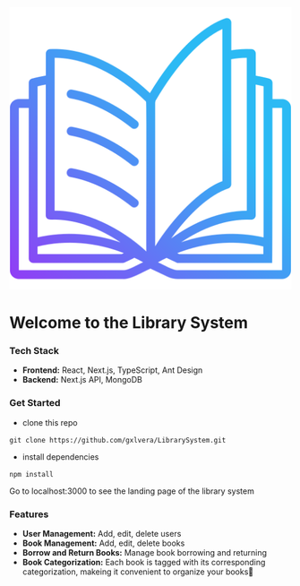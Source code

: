 <head>
  <link rel="stylesheet" type="text/css" href="readme.css">
</head>

<img class='logo' src="public/book.png">
<h1>Welcome to the Library System</h1>

### Tech Stack
- **Frontend:** React, Next.js, TypeScript, Ant Design
- **Backend:** Next.js API, MongoDB

### Get Started
- clone this repo
```shell
git clone https://github.com/gxlvera/LibrarySystem.git
```

- install dependencies
```shell
npm install
```
Go to localhost:3000 to see the landing page of the library system

### Features
- **User Management:** Add, edit, delete users
- **Book Management:** Add, edit, delete books
- **Borrow and Return Books:** Manage book borrowing and returning
- **Book Categorization:** Each book is tagged with its corresponding categorization, makeing it convenient to organize your books🚀


<!-- This is a [Next.js](https://nextjs.org/) project bootstrapped with [`create-next-app`](https://github.com/vercel/next.js/tree/canary/packages/create-next-app).

## Getting Started

First, run the development server:

```bash
npm run dev
# or
yarn dev
# or
pnpm dev
```

Open [http://localhost:3000](http://localhost:3000) with your browser to see the result.

You can start editing the page by modifying `pages/index.tsx`. The page auto-updates as you edit the file.

[API routes](https://nextjs.org/docs/api-routes/introduction) can be accessed on [http://localhost:3000/api/hello](http://localhost:3000/api/hello). This endpoint can be edited in `pages/api/hello.ts`.

The `pages/api` directory is mapped to `/api/*`. Files in this directory are treated as [API routes](https://nextjs.org/docs/api-routes/introduction) instead of React pages.

This project uses [`next/font`](https://nextjs.org/docs/basic-features/font-optimization) to automatically optimize and load Inter, a custom Google Font.

## Learn More

To learn more about Next.js, take a look at the following resources:

- [Next.js Documentation](https://nextjs.org/docs) - learn about Next.js features and API.
- [Learn Next.js](https://nextjs.org/learn) - an interactive Next.js tutorial.

You can check out [the Next.js GitHub repository](https://github.com/vercel/next.js/) - your feedback and contributions are welcome!

## Deploy on Vercel

The easiest way to deploy your Next.js app is to use the [Vercel Platform](https://vercel.com/new?utm_medium=default-template&filter=next.js&utm_source=create-next-app&utm_campaign=create-next-app-readme) from the creators of Next.js.

Check out our [Next.js deployment documentation](https://nextjs.org/docs/deployment) for more details. -->
